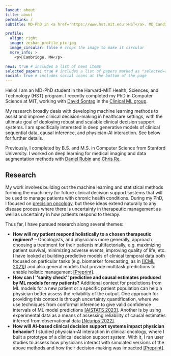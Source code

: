 ```yaml
---
layout: about
title: about
permalink: /
subtitle: MD-PhD in <a href='https://www.hst.mit.edu'>HST</a>. MD Candidate at Harvard Medical School. PhD in <a href='https://www.eecs.mit.edu'>EECS</a> from MIT. 

profile:
  align: right
  image: zeshan_profile_pic.jpg
  image_circular: false # crops the image to make it circular
  more_info: >
    <p>📍Cambridge, MA</p>

news: true # includes a list of news items
selected_papers: true # includes a list of papers marked as "selected={true}"
social: true # includes social icons at the bottom of the page
--- 
```


Hello! I am an MD-PhD student in the Harvard-MIT Health, Sciences, and Technology (HST) program. I recently completed my PhD in Computer Science at MIT, working with [David Sontag](https://people.csail.mit.edu/dsontag/) in the [Clinical ML group](http://clinicalml.org/). 

My research broadly deals with developing machine learning methods to assist and improve clinical decision-making in healthcare settings, with the ultimate goal of deploying robust and scalable clinical decision support systems. I am specifically interested in deep generative models of clinical sequential data, causal inference, and physician-AI interaction. See below for further details.

Previously, I completed by B.S. and M.S. in Computer Science from Stanford University. I worked on deep learning for medical imaging and data augmentation methods with [Daniel Rubin](https://profiles.stanford.edu/daniel-rubin) and [Chris Re](https://cs.stanford.edu/~chrismre/). 

## Research
My work involves building out the machine learning and statistical methods forming the machinery for future clinical decision support systems that will be used to manage patients with chronic health conditions. During my PhD, I focused on [precision oncology](https://dspace.mit.edu/handle/1721.1/152693), but these ideas extend naturally to any disease process where there is uncertainty in therapeutic management as well as uncertainty in how patients respond to therapy. 

Thus far, I have pursued research along several themes: 

* **How will my patient respond holistically to a chosen therapeutic regimen?** – Oncologists, and physicians more generally, approach choosing a treatment for their patients multifactorially, e.g. maximizing patient survival, minimizing adverse events, improving quality of life, etc. I have looked at building predictive models of clinical temporal data both focused on particular tasks (e.g. biomarker forecasting, as in [\[ICML 2021\]](https://proceedings.mlr.press/v139/hussain21a.html)) and also general models that provide multitask predictions to enable holistic management [\[Preprint\]](#).
* **How can I ''sanity check'' predictive and causal estimates produced by ML models for my patients?** Additional context for predictions from ML models for a new patient or a specific patient population can help a physician better assess the reliability of the output. One approach for providing this context is through uncertainty quantification, where we use techniques from conformal inference to give valid confidence intervals of ML model predictions [\[AISTATS 2023\]](https://proceedings.mlr.press/v206/alaa23a.html). Another is by using experimental data as a means of assessing reliability of causal estimates inferred from observational data [\[Neurips 2022\]](https://proceedings.neurips.cc/paper_files/paper/2022/hash/28b5dfc51e5ae12d84fb7c6172a00df4-Abstract-Conference.html).
* **How will AI-based clinical decision support systems impact physician behavior?** I studied physician-AI interaction in clinical oncology, where I built a prototype of a clinical decision support system. With it, I ran user studies to assess how physicians interact with simulated versions of the above methods and how their decision-making was impacted [\[Preprint\]](http://arxiv.org/abs/2404.15187).


<!-- Write your biography here. Tell the world about yourself. Link to your favorite [subreddit](http://reddit.com). You can put a picture in, too. The code is already in, just name your picture `prof_pic.jpg` and put it in the `img/` folder.

Put your address / P.O. box / other info right below your picture. You can also disable any of these elements by editing `profile` property of the YAML header of your `_pages/about.md`. Edit `_bibliography/papers.bib` and Jekyll will render your [publications page](/al-folio/publications/) automatically.

Link to your social media connections, too. This theme is set up to use [Font Awesome icons](https://fontawesome.com/) and [Academicons](https://jpswalsh.github.io/academicons/), like the ones below. Add your Facebook, Twitter, LinkedIn, Google Scholar, or just disable all of them. -->
